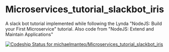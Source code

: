 # Microservices_tutorial_slackbot_iris
A slack bot tutorial implemented while following the Lynda "NodeJS: Build your First Microservice" tutorial. Also code from "NodeJS: Extend and Maintain Applications"


[ ![Codeship Status for michaelmanteo/Microservices_tutorial_slackbot_iris](https://app.codeship.com/projects/0b076810-9e8a-0136-7f9c-425a9ca03814/status?branch=master)](https://app.codeship.com/projects/306273)
